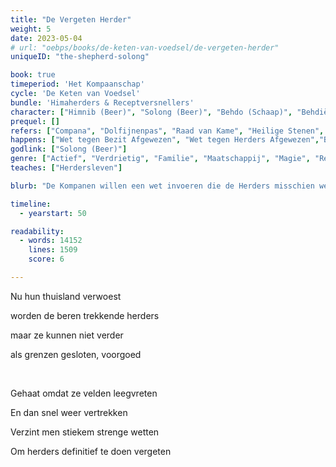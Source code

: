 ```yaml
---
title: "De Vergeten Herder"
weight: 5
date: 2023-05-04
# url: "oebps/books/de-keten-van-voedsel/de-vergeten-herder"
uniqueID: "the-shepherd-solong"

book: true
timeperiod: 'Het Kompaanschap'
cycle: 'De Keten van Voedsel'
bundle: 'Himaherders & Receptversnellers'
character: ["Himnib (Beer)", "Solong (Beer)", "Behdo (Schaap)", "Behdiël (Schaap)", "Barina (Schaap)", "Lazpard (Sneeuwluipaard)", "Hirdi (Wasbeerhond)"]
prequel: []
refers: ["Compana", "Dolfijnenpas", "Raad van Kame", "Heilige Stenen", "Magica", "Traferia", "Gallo (Gigant)", "Hemelse Bloemen", "Hemelvoorwerpen", "Aparantrivier"]
happens: ["Wet tegen Bezit Afgewezen", "Wet tegen Herders Afgewezen","Berenkompanen Stoppen", "Ontstaan Herdershond"]
godlink: ["Solong (Beer)"]
genre: ["Actief", "Verdrietig", "Familie", "Maatschappij", "Magie", "Reizen", "Educatief", "Tussendoortje"]
teaches: ["Herdersleven"]

blurb: "De Kompanen willen een wet invoeren die de Herders misschien wel laat uitsterven. Himnib racet naar de Raad om zijn tegenstem te geven, maar verdachte tegenslagen maken het lastig op tijd te komen."

timeline:
  - yearstart: 50

readability:
  - words: 14152
    lines: 1509
    score: 6

---
```


Nu hun thuisland verwoest

worden de beren trekkende herders

maar ze kunnen niet verder

als grenzen gesloten, voorgoed

&nbsp;

Gehaat omdat ze velden leegvreten

En dan snel weer vertrekken

Verzint men stiekem strenge wetten

Om herders definitief te doen vergeten